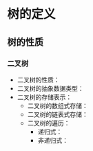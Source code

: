 # 树的定义
## 树的性质
### 二叉树
* 二叉树的性质：
* 二叉树的抽象数据类型：
* 二叉树的存储表示：
  * 二叉树的数组式存储：
  * 二叉树的链表式存储：
  * 二叉树的遍历：
    * 递归式：
    * 非递归式：
